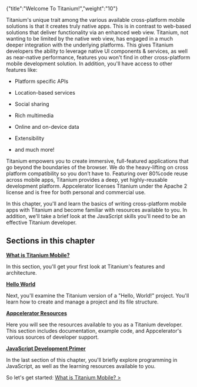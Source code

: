 {"title":"Welcome To Titanium!","weight":"10"}

Titanium's unique trait among the various available cross-platform mobile solutions is that it creates truly native apps. This is in contrast to web-based solutions that deliver functionality via an enhanced web view. Titanium, not wanting to be limited by the native web view, has engaged in a much deeper integration with the underlying platforms. This gives Titanium developers the ability to leverage native UI components & services, as well as near-native performance, features you won't find in other cross-platform mobile development solution. In addition, you'll have access to other features like:

* Platform specific APIs

* Location-based services

* Social sharing

* Rich multimedia

* Online and on-device data

* Extensibility

* and much more!


Titanium empowers you to create immersive, full-featured applications that go beyond the boundaries of the browser. We do the heavy-lifting on cross platform compatibility so you don’t have to. Featuring over 80%code reuse across mobile apps, Titanium provides a deep, yet highly-reusable development platform. Appcelerator licenses Titanium under the Apache 2 license and is free for both personal and commercial use.

In this chapter, you'll and learn the basics of writing cross-platform mobile apps with Titanium and become familiar with resources available to you. In addition, we'll take a brief look at the JavaScript skills you'll need to be an effective Titanium developer.

## Sections in this chapter

**[What is Titanium Mobile?](/docs/appc/Titanium_SDK/Titanium_SDK_Getting_Started/Titanium_Platform_Overview/)**

In this section, you'll get your first look at Titanium's features and architecture.

**[Hello World](/docs/appc/Titanium_SDK/Titanium_SDK_Guide/Welcome_To_Titanium!/Hello_World/)**

Next, you'll examine the Titanium version of a "Hello, World!" project. You'll learn how to create and manage a project and its file structure.

**[Appcelerator Resources](/docs/appc/Titanium_SDK/Titanium_SDK_Guide/Welcome_To_Titanium!/Titanium_Resources/)**

Here you will see the resources available to you as a Titanium developer. This section includes documentation, example code, and Appcelerator's various sources of developer support.

**[JavaScript Development Primer](/docs/appc/Titanium_SDK/Titanium_SDK_Guide/Welcome_To_Titanium!/JavaScript_Development_Primer/)**

In the last section of this chapter, you'll briefly explore programming in JavaScript, as well as the learning resources available to you.

So let's get started: [What is Titanium Mobile? >](/docs/appc/Titanium_SDK/Titanium_SDK_Getting_Started/Titanium_Platform_Overview/)
